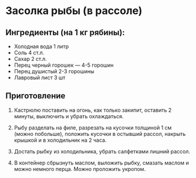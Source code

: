 # Засолка рыбы (в рассоле)
## Ингредиенты (на 1 кг рябины):
- Холодная вода 1 литр
- Соль 4 ст.л.
- Сахар 2 ст.л.
- Перец черный горошек — 4-5 горошин
- Перец душистый 2-3 горошины
- Лавровый лист 3 шт

## Приготовление
1. Кастрюлю поставить на огонь, как только закипит, оставить 2 минуты, выключить и убрать охлаждаться.

2. Рыбу разделать на филе, разрезать на кусочки толщиной 1 см (можно побольше), положить кусочки в остывший рассол, накрыть крышкой и в холодильник на 2 часа.

3. Достать рыбку из холодильника, убрать салфетками лишний рассол.

4. В контейнер сбрызнуть маслом, выложить рыбку, смазать маслом и можно немного перца. Можно проложить укропом.  
